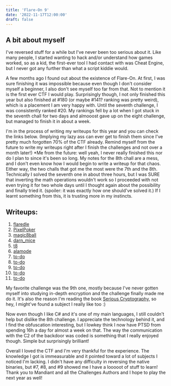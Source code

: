 ```yaml
---
title: 'Flare-On 9'
date: '2022-11-17T12:00:00'
draft: false
---
```


## A bit about myself
I've reversed stuff for a while but I've never been too serious about it. Like many people, I started wanting to hack and/or understand how games worked, so as a kid, the first-ever tool I had contact with was Cheat Engine, but I never got any further than what a script kiddie would.

A few months ago I found out about the existence of Flare-On. At first, I was sure finishing it was impossible because even though I don't consider myself a beginner, I also don't see myself too far from that. Not to mention it is the first ever CTF I would play. Surprisingly though, I not only finished this year but also finished at #180 (or maybe #141? ranking was pretty weird), which is a placement I am very happy with. Until the seventh challenge, I was consistently ranked #20. My rankings fell by a lot when I got stuck in the seventh chall for two days and almooost gave up on the eight challenge, but managed to finish it in about a week.

I'm in the process of writing my writeups for this year and you can check the links below. (Implying my lazy ass can ever get to finish them since I've pretty much forgotten 70% of the CTF already. Remind myself from the future to write my writeups right after I finish the challenges and not over a month later!)
*Me from the future: well yeah, I never really finished this nor do I plan to since it's been so long. My notes for the 8th chall are a mess, and I don't even know how I would begin to write a writeup for that chaos. Either way, the two challs that got me the most were the 7th and the 8th. Technically I solved the seventh one in about three hours, but I was SURE that inverting the math operations wouldn't work so I proceeded with not even trying it for two whole days until I thought again about the possibility and finally tried it. (spoiler: it was exactly how one should've solved it.) If I learnt something from this, it is trusting more in my instincts.

## Writeups:
1. [flaredle](https://github.com/bearbearsbarebear/writeups/blob/main/flareon9/01_flaredle/writeup.md)
2. [PixelPoker](https://github.com/bearbearsbarebear/writeups/blob/main/flareon9/02_PixelPoker/writeup.md)
3. [magic8ball](https://github.com/bearbearsbarebear/writeups/blob/main/flareon9/03_magic8ball/writeup.md)
4. [darn_mice](https://github.com/bearbearsbarebear/writeups/blob/main/flareon9/04_darn_mice/writeup.md)
5. [t8](https://github.com/bearbearsbarebear/writeups/blob/main/flareon9/05_t8/writeup.md)
6. [alamode](https://github.com/bearbearsbarebear/writeups/blob/main/flareon9/06_alamode/writeup.md)
7. [to-do]()
8. [to-do]()
9. [to-do]()
10. [to-do]()
11. [to-do]()

My favorite challenge was the 9th one, mostly because I've never gotten myself into studying in-depth encryption and the challenge finally made me do it. It's also the reason I'm reading the book [Serious Cryptography](https://www.amazon.ca/Serious-Cryptography-Practical-Introduction-Encryption/dp/1593278268), so hey, I might've found a subject I really like too :)

Now even though I like C# and it's one of my main languages, I still couldn't help but dislike the 8th challenge. I appreciate the technology behind it, and I find the obfuscation interesting, but I lowkey think I now have PTSD from spending 16h a day for almost a week on that. The way the communication with the C2 of the backdoor was coded is something that I really enjoyed though. Simple but surprisingly brilliant!

Overall I loved the CTF and I'm very thankful for the experience. The knowledge I got is immeasurable and it pointed toward a lot of subjects I noticed I'm lacking. I didn't have any difficulty in reversing the native binaries, but #7, #8, and #9 showed me I have a looooot of stuff to learn!
Thank you to Mandiant and all the Challenges Authors and I hope to play the next year as well!

